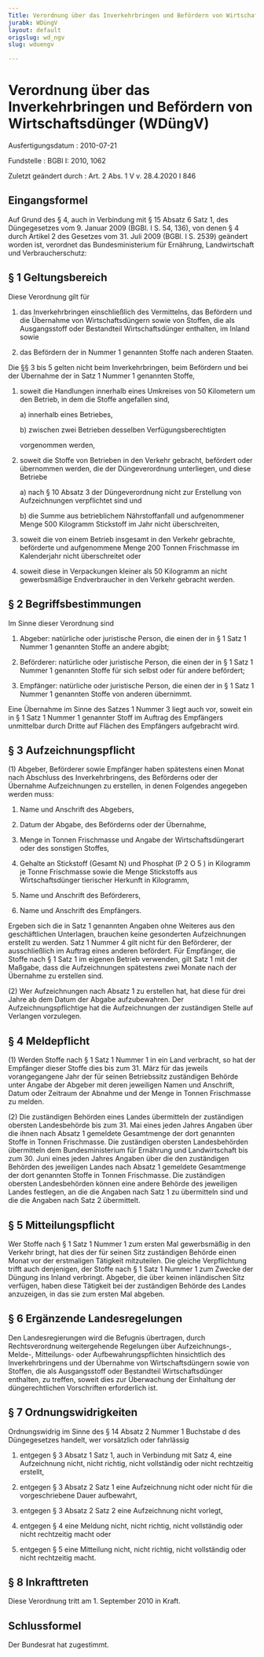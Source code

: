 ```yaml
---
Title: Verordnung über das Inverkehrbringen und Befördern von Wirtschaftsdünger
jurabk: WDüngV
layout: default
origslug: wd_ngv
slug: wduengv

---
```


# Verordnung über das Inverkehrbringen und Befördern von Wirtschaftsdünger (WDüngV)

Ausfertigungsdatum
:   2010-07-21

Fundstelle
:   BGBl I: 2010, 1062

Zuletzt geändert durch
:   Art. 2 Abs. 1 V v. 28.4.2020 I 846

[^F774435_01_BJNR106200010]:     Die Verpflichtungen aus der Richtlinie 98/34/EG des Europäischen Parlaments und des Rates vom 22. Juni 1998 über ein Informationsverfahren auf dem Gebiet der Normen und technischen Vorschriften und der Vorschriften für die Dienste der Informationsgesellschaft (ABl. L 204 vom 21.7.1998, S. 37), die zuletzt durch die Richtlinie 2006/96/EG (ABl. L 363 vom 20.12.2006, S. 81) geändert worden ist, sind beachtet worden.


## Eingangsformel

Auf Grund des § 4, auch in Verbindung mit § 15 Absatz 6 Satz 1, des Düngegesetzes vom 9. Januar 2009 (BGBl. I S. 54, 136), von denen § 4 durch Artikel 2 des Gesetzes vom 31. Juli 2009 (BGBl. I S. 2539) geändert worden ist, verordnet das Bundesministerium für Ernährung, Landwirtschaft und Verbraucherschutz:


## § 1 Geltungsbereich

Diese Verordnung gilt für

1.  das Inverkehrbringen einschließlich des Vermittelns, das Befördern und die Übernahme von Wirtschaftsdüngern sowie von Stoffen, die als Ausgangsstoff oder Bestandteil Wirtschaftsdünger enthalten, im Inland sowie


2.  das Befördern der in Nummer 1 genannten Stoffe nach anderen Staaten.



Die §§ 3 bis 5 gelten nicht beim Inverkehrbringen, beim Befördern und bei der Übernahme der in Satz 1 Nummer 1 genannten Stoffe,

1.  soweit die Handlungen innerhalb eines Umkreises von 50 Kilometern um den Betrieb, in dem die Stoffe angefallen sind,

    a)  innerhalb eines Betriebes,


    b)  zwischen zwei Betrieben desselben Verfügungsberechtigten



    vorgenommen werden,


2.  soweit die Stoffe von Betrieben in den Verkehr gebracht, befördert oder übernommen werden, die der Düngeverordnung unterliegen, und diese Betriebe

    a)  nach § 10 Absatz 3 der Düngeverordnung nicht zur Erstellung von Aufzeichnungen verpflichtet sind und


    b)  die Summe aus betrieblichem Nährstoffanfall und aufgenommener Menge 500 Kilogramm Stickstoff im Jahr nicht überschreiten,





3.  soweit die von einem Betrieb insgesamt in den Verkehr gebrachte, beförderte und aufgenommene Menge 200 Tonnen Frischmasse im Kalenderjahr nicht überschreitet oder


4.  soweit diese in Verpackungen kleiner als 50 Kilogramm an nicht gewerbsmäßige Endverbraucher in den Verkehr gebracht werden.





## § 2 Begriffsbestimmungen

Im Sinne dieser Verordnung sind

1.  Abgeber: natürliche oder juristische Person, die einen der in § 1 Satz 1 Nummer 1 genannten Stoffe an andere abgibt;


2.  Beförderer: natürliche oder juristische Person, die einen der in § 1 Satz 1 Nummer 1 genannten Stoffe für sich selbst oder für andere befördert;


3.  Empfänger: natürliche oder juristische Person, die einen der in § 1 Satz 1 Nummer 1 genannten Stoffe von anderen übernimmt.



Eine Übernahme im Sinne des Satzes 1 Nummer 3 liegt auch vor, soweit ein in § 1 Satz 1 Nummer 1 genannter Stoff im Auftrag des Empfängers unmittelbar durch Dritte auf Flächen des Empfängers aufgebracht wird.


## § 3 Aufzeichnungspflicht

(1) Abgeber, Beförderer sowie Empfänger haben spätestens einen Monat nach Abschluss des Inverkehrbringens, des Beförderns oder der Übernahme Aufzeichnungen zu erstellen, in denen Folgendes angegeben werden muss:

1.  Name und Anschrift des Abgebers,


2.  Datum der Abgabe, des Beförderns oder der Übernahme,


3.  Menge in Tonnen Frischmasse und Angabe der Wirtschaftsdüngerart oder des sonstigen Stoffes,


4.  Gehalte an Stickstoff (Gesamt N) und Phosphat (P
    2                   O
    5                   ) in Kilogramm je Tonne Frischmasse sowie die Menge Stickstoffs aus Wirtschaftsdünger tierischer Herkunft in Kilogramm,


5.  Name und Anschrift des Beförderers,


6.  Name und Anschrift des Empfängers.



Ergeben sich die in Satz 1 genannten Angaben ohne Weiteres aus den geschäftlichen Unterlagen, brauchen keine gesonderten Aufzeichnungen erstellt zu werden. Satz 1 Nummer 4 gilt nicht für den Beförderer, der ausschließlich im Auftrag eines anderen befördert. Für Empfänger, die Stoffe nach § 1 Satz 1 im eigenen Betrieb verwenden, gilt Satz 1 mit der Maßgabe, dass die Aufzeichnungen spätestens zwei Monate nach der Übernahme zu erstellen sind.

(2) Wer Aufzeichnungen nach Absatz 1 zu erstellen hat, hat diese für drei Jahre ab dem Datum der Abgabe aufzubewahren. Der Aufzeichnungspflichtige hat die Aufzeichnungen der zuständigen Stelle auf Verlangen vorzulegen.


## § 4 Meldepflicht

(1) Werden Stoffe nach § 1 Satz 1 Nummer 1 in ein Land verbracht, so hat der Empfänger dieser Stoffe dies bis zum 31. März für das jeweils vorangegangene Jahr der für seinen Betriebssitz zuständigen Behörde unter Angabe der Abgeber mit deren jeweiligen Namen und Anschrift, Datum oder Zeitraum der Abnahme und der Menge in Tonnen Frischmasse zu melden.

(2) Die zuständigen Behörden eines Landes übermitteln der zuständigen obersten Landesbehörde bis zum 31. Mai eines jeden Jahres Angaben über die ihnen nach Absatz 1 gemeldete Gesamtmenge der dort genannten Stoffe in Tonnen Frischmasse. Die zuständigen obersten Landesbehörden übermitteln dem Bundesministerium für Ernährung und Landwirtschaft bis zum 30. Juni eines jeden Jahres Angaben über die den zuständigen Behörden des jeweiligen Landes nach Absatz 1 gemeldete Gesamtmenge der dort genannten Stoffe in Tonnen Frischmasse. Die zuständigen obersten Landesbehörden können eine andere Behörde des jeweiligen Landes festlegen, an die die Angaben nach Satz 1 zu übermitteln sind und die die Angaben nach Satz 2 übermittelt.


## § 5 Mitteilungspflicht

Wer Stoffe nach § 1 Satz 1 Nummer 1 zum ersten Mal gewerbsmäßig in den Verkehr bringt, hat dies der für seinen Sitz zuständigen Behörde einen Monat vor der erstmaligen Tätigkeit mitzuteilen. Die gleiche Verpflichtung trifft auch denjenigen, der Stoffe nach § 1 Satz 1 Nummer 1 zum Zwecke der Düngung ins Inland verbringt. Abgeber, die über keinen inländischen Sitz verfügen, haben diese Tätigkeit bei der zuständigen Behörde des Landes anzuzeigen, in das sie zum ersten Mal abgeben.


## § 6 Ergänzende Landesregelungen

Den Landesregierungen wird die Befugnis übertragen, durch Rechtsverordnung weitergehende Regelungen über Aufzeichnungs-, Melde-, Mitteilungs- oder Aufbewahrungspflichten hinsichtlich des Inverkehrbringens und der Übernahme von Wirtschaftsdüngern sowie von Stoffen, die als Ausgangsstoff oder Bestandteil Wirtschaftsdünger enthalten, zu treffen, soweit dies zur Überwachung der Einhaltung der düngerechtlichen Vorschriften erforderlich ist.


## § 7 Ordnungswidrigkeiten

Ordnungswidrig im Sinne des § 14 Absatz 2 Nummer 1 Buchstabe d des Düngegesetzes handelt, wer vorsätzlich oder fahrlässig

1.  entgegen § 3 Absatz 1 Satz 1, auch in Verbindung mit Satz 4, eine Aufzeichnung nicht, nicht richtig, nicht vollständig oder nicht rechtzeitig erstellt,


2.  entgegen § 3 Absatz 2 Satz 1 eine Aufzeichnung nicht oder nicht für die vorgeschriebene Dauer aufbewahrt,


3.  entgegen § 3 Absatz 2 Satz 2 eine Aufzeichnung nicht vorlegt,


4.  entgegen § 4 eine Meldung nicht, nicht richtig, nicht vollständig oder nicht rechtzeitig macht oder


5.  entgegen § 5 eine Mitteilung nicht, nicht richtig, nicht vollständig oder nicht rechtzeitig macht.





## § 8 Inkrafttreten

Diese Verordnung tritt am 1. September 2010 in Kraft.


## Schlussformel

Der Bundesrat hat zugestimmt.

